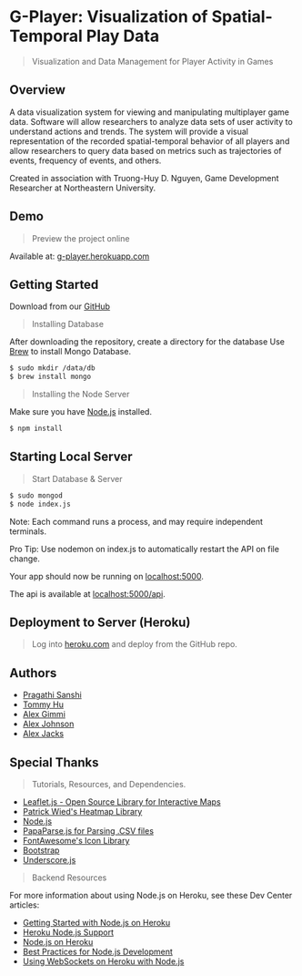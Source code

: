 # G­-Player: Visualization of Spatial-Temporal Play Data

> Visualization and Data Management for Player Activity in Games

## Overview

A data visualization system for viewing and manipulating multiplayer game data. Software will allow researchers to analyze data sets of user activity to understand actions and trends. The system will provide a visual representation of the recorded spatial-temporal behavior of all players and allow researchers to query data based on metrics such as trajectories of events, frequency of events, and others.

Created in association with Truong-Huy D. Nguyen, Game Development Researcher at Northeastern University. 

## Demo

> Preview the project online

Available at: [g-player.herokuapp.com](g-player.herokuapp.com)

## Getting Started

Download from our [GitHub](https://github.com/spacial-player-data-visualization/g-player-visualization)

> Installing Database

After downloading the repository, create a directory for the database
Use [Brew](http://brew.sh/) to install Mongo Database. 

```sh
$ sudo mkdir /data/db
$ brew install mongo
```

> Installing the Node Server

Make sure you have [Node.js](http://nodejs.org/) installed.

```sh
$ npm install
```

## Starting Local Server

> Start Database & Server

```sh
$ sudo mongod
$ node index.js

```

Note: Each command runs a process, and may require independent terminals.

Pro Tip: Use nodemon on index.js to automatically restart the API on file change.

Your app should now be running on [localhost:5000](http://localhost:5000/).

The api is available at [localhost:5000/api](http://localhost:5000/api).

## Deployment to Server (Heroku)
> Log into [heroku.com](http://heroku.com) and deploy from the GitHub repo.

## Authors

- [Pragathi Sanshi](https://github.com/pragsanshi)
- [Tommy Hu](https://github.com/tomxhu)
- [Alex Gimmi](https://github.com/iBroadband)
- [Alex Johnson](https://github.com/alexjohnson505)
- [Alex Jacks](https://github.com/alexjacks92)

## Special Thanks

> Tutorials, Resources, and Dependencies. 

- [Leaflet.js - Open Source Library for Interactive Maps](leafletjs.com)
- [Patrick Wied's Heatmap Library](http://www.patrick-wied.at/static/heatmapjs/)
- [Node.js](http://nodejs.org/)
- [PapaParse.js for Parsing .CSV files](http://papaparse.com)
- [FontAwesome's Icon Library](http://fortawesome.github.io/Font-Awesome/)
- [Bootstrap](http://getbootstrap.com/)
- [Underscore.js](http://underscorejs.org/)

> Backend Resources

For more information about using Node.js on Heroku, see these Dev Center articles:

- [Getting Started with Node.js on Heroku](https://devcenter.heroku.com/articles/getting-started-with-nodejs)
- [Heroku Node.js Support](https://devcenter.heroku.com/articles/nodejs-support)
- [Node.js on Heroku](https://devcenter.heroku.com/categories/nodejs)
- [Best Practices for Node.js Development](https://devcenter.heroku.com/articles/node-best-practices)
- [Using WebSockets on Heroku with Node.js](https://devcenter.heroku.com/articles/node-websockets)
